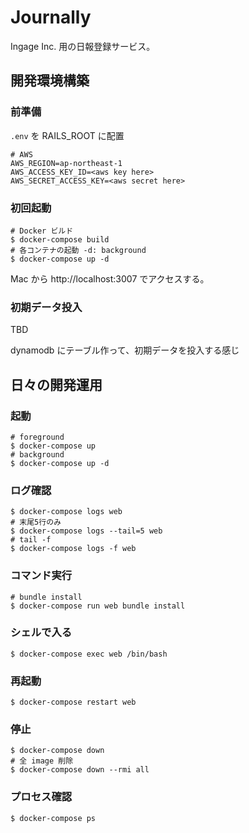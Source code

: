 # Journally

Ingage Inc. 用の日報登録サービス。

## 開発環境構築

### 前準備

`.env` を RAILS_ROOT に配置

```
# AWS
AWS_REGION=ap-northeast-1
AWS_ACCESS_KEY_ID=<aws key here>
AWS_SECRET_ACCESS_KEY=<aws secret here>
```

### 初回起動

```
# Docker ビルド
$ docker-compose build
# 各コンテナの起動 -d: background
$ docker-compose up -d
```

Mac から http://localhost:3007 でアクセスする。

### 初期データ投入

TBD

dynamodb にテーブル作って、初期データを投入する感じ

## 日々の開発運用

### 起動

```
# foreground
$ docker-compose up
# background
$ docker-compose up -d
```

### ログ確認

```
$ docker-compose logs web
# 末尾5行のみ
$ docker-compose logs --tail=5 web
# tail -f
$ docker-compose logs -f web
```

### コマンド実行

```
# bundle install
$ docker-compose run web bundle install
```

### シェルで入る

```
$ docker-compose exec web /bin/bash
```

### 再起動

```
$ docker-compose restart web
```

### 停止

```
$ docker-compose down
# 全 image 削除
$ docker-compose down --rmi all
```

### プロセス確認

```
$ docker-compose ps
```
